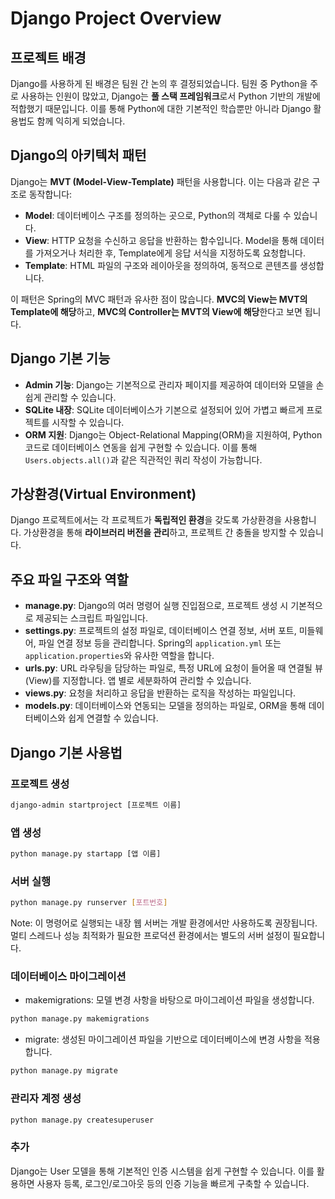 # Django Project Overview

## 프로젝트 배경
Django를 사용하게 된 배경은 팀원 간 논의 후 결정되었습니다. 팀원 중 Python을 주로 사용하는 인원이 많았고, Django는 **풀 스택 프레임워크**로서 Python 기반의 개발에 적합했기 때문입니다. 이를 통해 Python에 대한 기본적인 학습뿐만 아니라 Django 활용법도 함께 익히게 되었습니다.

## Django의 아키텍처 패턴
Django는 **MVT (Model-View-Template)** 패턴을 사용합니다. 이는 다음과 같은 구조로 동작합니다:

- **Model**: 데이터베이스 구조를 정의하는 곳으로, Python의 객체로 다룰 수 있습니다.
- **View**: HTTP 요청을 수신하고 응답을 반환하는 함수입니다. Model을 통해 데이터를 가져오거나 처리한 후, Template에게 응답 서식을 지정하도록 요청합니다.
- **Template**: HTML 파일의 구조와 레이아웃을 정의하여, 동적으로 콘텐츠를 생성합니다.

이 패턴은 Spring의 MVC 패턴과 유사한 점이 많습니다. **MVC의 View는 MVT의 Template에 해당**하고, **MVC의 Controller는 MVT의 View에 해당**한다고 보면 됩니다.

## Django 기본 기능
- **Admin 기능**: Django는 기본적으로 관리자 페이지를 제공하여 데이터와 모델을 손쉽게 관리할 수 있습니다.
- **SQLite 내장**: SQLite 데이터베이스가 기본으로 설정되어 있어 가볍고 빠르게 프로젝트를 시작할 수 있습니다.
- **ORM 지원**: Django는 Object-Relational Mapping(ORM)을 지원하여, Python 코드로 데이터베이스 연동을 쉽게 구현할 수 있습니다. 이를 통해 `Users.objects.all()`과 같은 직관적인 쿼리 작성이 가능합니다.

## 가상환경(Virtual Environment)
Django 프로젝트에서는 각 프로젝트가 **독립적인 환경**을 갖도록 가상환경을 사용합니다. 가상환경을 통해 **라이브러리 버전을 관리**하고, 프로젝트 간 충돌을 방지할 수 있습니다.

## 주요 파일 구조와 역할

- **manage.py**: Django의 여러 명령어 실행 진입점으로, 프로젝트 생성 시 기본적으로 제공되는 스크립트 파일입니다.
- **settings.py**: 프로젝트의 설정 파일로, 데이터베이스 연결 정보, 서버 포트, 미들웨어, 파일 연결 정보 등을 관리합니다. Spring의 `application.yml` 또는 `application.properties`와 유사한 역할을 합니다.
- **urls.py**: URL 라우팅을 담당하는 파일로, 특정 URL에 요청이 들어올 때 연결될 뷰(View)를 지정합니다. 앱 별로 세분화하여 관리할 수 있습니다.
- **views.py**: 요청을 처리하고 응답을 반환하는 로직을 작성하는 파일입니다.
- **models.py**: 데이터베이스와 연동되는 모델을 정의하는 파일로, ORM을 통해 데이터베이스와 쉽게 연결할 수 있습니다.

## Django 기본 사용법

### 프로젝트 생성
```bash
django-admin startproject [프로젝트 이름]
```

### 앱 생성
```bash
python manage.py startapp [앱 이름]
```

### 서버 실행
```bash
python manage.py runserver [포트번호]
```
Note: 이 명령어로 실행되는 내장 웹 서버는 개발 환경에서만 사용하도록 권장됩니다. 멀티 스레드나 성능 최적화가 필요한 프로덕션 환경에서는 별도의 서버 설정이 필요합니다.

### 데이터베이스 마이그레이션
* makemigrations: 모델 변경 사항을 바탕으로 마이그레이션 파일을 생성합니다.

```bash
python manage.py makemigrations
```
* migrate: 생성된 마이그레이션 파일을 기반으로 데이터베이스에 변경 사항을 적용합니다.

```bash
python manage.py migrate
```

### 관리자 계정 생성
```bash
python manage.py createsuperuser
```
### 추가
Django는 User 모델을 통해 기본적인 인증 시스템을 쉽게 구현할 수 있습니다. 이를 활용하면 사용자 등록, 로그인/로그아웃 등의 인증 기능을 빠르게 구축할 수 있습니다.


